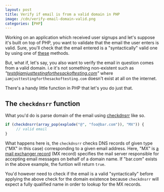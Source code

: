 ```yaml
---
layout: post
title: Verify if email is from a valid domain in PHP
image: /cdn/verify-email-domain-valid.png
categories: [PHP]
---
```


Working on an application which received user signups and let's suppose it's built on top of PHP, you want to validate that the email the user enters is valid. Sure, you'll check that the email entered is a "syntactically" valid one by using one of [these](https://www.php.net/manual/en/filter.examples.validation.php) methods.

But, what if, let's say, you also want to verify the email in question comes from a valid domain. i.e it's not something non-existent such as _"test@iamjusttestingforthesackoftesting.com"_ where `iamjusttestingforthesackoftesting.com` doesn't exist at all on the internet.

There's a handy little function in PHP that let's you do just that.

## The `checkdnsrr` function

What you'd do is parse domain of the email using [checkdnsrr](https://www.php.net/manual/en/function.checkdnsrr.php) like so.

```php
if (checkdnsrr(array_pop(explode("@", "foo@bar.com")), "MX")) {
     // valid email    
}
```

What happens here is, the `checkdnsrr` checks DNS records of given type ("MX" in this case) corresponding to a given email address. Here, "MX" is [a mail exchanger record](https://en.wikipedia.org/wiki/MX_record) (MX record) specifies the mail server responsible for accepting email messages on behalf of a domain name. If "bar.com" exists in the above example, the funtion will return `true`. 

You'd however need to check if the email is a valid "syntactically" before applying the above check for the domain existence because `checkdnsrr` will expect a fully qualified name in order to lookup for the MX records.